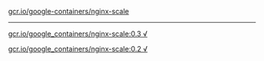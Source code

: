 [gcr.io/google-containers/nginx-scale](https://hub.docker.com/r/abcz/nginx-scale/tags/) 

----
[gcr.io/google_containers/nginx-scale:0.3 √](https://hub.docker.com/r/abcz/nginx-scale/tags/)

[gcr.io/google_containers/nginx-scale:0.2 √](https://hub.docker.com/r/abcz/nginx-scale/tags/)

